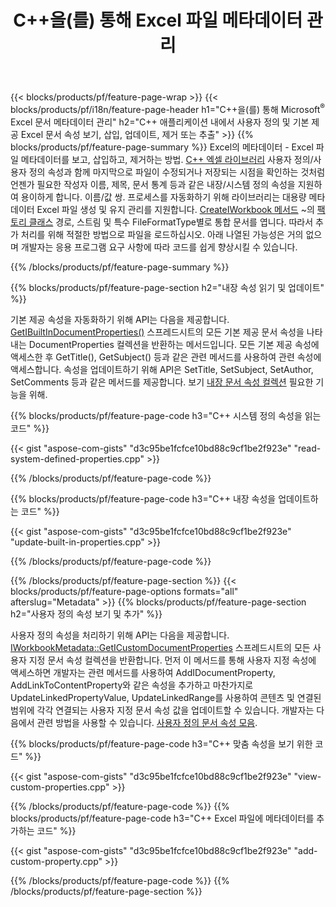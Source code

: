 ﻿---
title: C++을(를) 통해 Excel 파일 메타데이터 관리
url: /ko/cpp/metadata/
description: C++ 라이브러리를 사용하여 Excel 파일 메타데이터 보기, 추가, 편집, 제거 또는 추출
---
{{< blocks/products/pf/feature-page-wrap >}}
{{< blocks/products/pf/i18n/feature-page-header h1="C++을(를) 통해 Microsoft<sup>&reg;</sup> Excel 문서 메타데이터 관리" h2="C++ 애플리케이션 내에서 사용자 정의 및 기본 제공 Excel 문서 속성 보기, 삽입, 업데이트, 제거 또는 추출" >}}
{{% blocks/products/pf/feature-page-summary %}}
Excel의 메타데이터 - Excel 파일 메타데이터를 보고, 삽입하고, 제거하는 방법. [C++ 엑셀 라이브러리](/cells/cpp/) 사용자 정의/사용자 정의 속성과 함께 마지막으로 파일이 수정되거나 저장되는 시점을 확인하는 것처럼 언젠가 필요한 작성자 이름, 제목, 문서 통계 등과 같은 내장/시스템 정의 속성을 지원하여 용이하게 합니다. 이름/값 쌍. 프로세스를 자동화하기 위해 라이브러리는 대용량 메타데이터 Excel 파일 생성 및 유지 관리를 지원합니다. [CreateIWorkbook 메서드](https://reference.aspose.com/cells/cpp/class/aspose.cells.factory#a93f7282b976d2a001d44198dedaceee8) ~의 [팩토리 클래스](https://reference.aspose.com/cells/cpp/class/aspose.cells.factory) 경로, 스트림 및 특수 FileFormatType별로 통합 문서를 엽니다. 따라서 추가 처리를 위해 적절한 방법으로 파일을 로드하십시오. 아래 나열된 가능성은 거의 없으며 개발자는 응용 프로그램 요구 사항에 따라 코드를 쉽게 향상시킬 수 있습니다. 
 
{{% /blocks/products/pf/feature-page-summary %}}

{{% blocks/products/pf/feature-page-section h2="내장 속성 읽기 및 업데이트" %}}

기본 제공 속성을 자동화하기 위해 API는 다음을 제공합니다. [GetIBuiltInDocumentProperties()](https://reference.aspose.com/cells/cpp/class/aspose.cells.metadata.i_workbook_metadata) 스프레드시트의 모든 기본 제공 문서 속성을 나타내는 DocumentProperties 컬렉션을 반환하는 메서드입니다. 모든 기본 제공 속성에 액세스한 후 GetTitle(), GetSubject() 등과 같은 관련 메서드를 사용하여 관련 속성에 액세스합니다. 속성을 업데이트하기 위해 API은 SetTitle, SetSubject, SetAuthor, SetComments 등과 같은 메서드를 제공합니다. 보기 [내장 문서 속성 컬렉션](https://reference.aspose.com/cells/cpp/class/aspose.cells.properties.i_built_in_document_property_collection) 필요한 기능을 위해.

{{% blocks/products/pf/feature-page-code h3="C++ 시스템 정의 속성을 읽는 코드" %}}

{{< gist "aspose-com-gists" "d3c95be1fcfce10bd88c9cf1be2f923e" "read-system-defined-properties.cpp" >}}

{{% /blocks/products/pf/feature-page-code %}}

{{% blocks/products/pf/feature-page-code h3="C++ 내장 속성을 업데이트하는 코드" %}}

{{< gist "aspose-com-gists" "d3c95be1fcfce10bd88c9cf1be2f923e" "update-built-in-properties.cpp" >}}

{{% /blocks/products/pf/feature-page-code %}}


{{% /blocks/products/pf/feature-page-section %}}
{{< blocks/products/pf/feature-page-options formats="all" afterslug="Metadata" >}}
{{% blocks/products/pf/feature-page-section h2="사용자 정의 속성 보기 및 추가" %}}

사용자 정의 속성을 처리하기 위해 API는 다음을 제공합니다. [IWorkbookMetadata::GetICustomDocumentProperties](https://reference.aspose.com/cells/cpp/class/aspose.cells.metadata.i_workbook_metadata#a69f0226813ce18c03ebc13b8ca691e79) 스프레드시트의 모든 사용자 지정 문서 속성 컬렉션을 반환합니다. 먼저 이 메서드를 통해 사용자 지정 속성에 액세스하면 개발자는 관련 메서드를 사용하여 AddIDocumentProperty, AddLinkToContentProperty와 같은 속성을 추가하고 마찬가지로 UpdateLinkedPropertyValue, UpdateLinkedRange를 사용하여 콘텐츠 및 연결된 범위에 각각 연결되는 사용자 지정 문서 속성 값을 업데이트할 수 있습니다. 개발자는 다음에서 관련 방법을 사용할 수 있습니다. [사용자 정의 문서 속성 모음](https://reference.aspose.com/cells/cpp/class/aspose.cells.properties.i_custom_document_property_collection).

{{% blocks/products/pf/feature-page-code h3="C++ 맞춤 속성을 보기 위한 코드" %}}

{{< gist "aspose-com-gists" "d3c95be1fcfce10bd88c9cf1be2f923e" "view-custom-properties.cpp" >}}

{{% /blocks/products/pf/feature-page-code %}}
{{% blocks/products/pf/feature-page-code h3="C++ Excel 파일에 메타데이터를 추가하는 코드" %}}

{{< gist "aspose-com-gists" "d3c95be1fcfce10bd88c9cf1be2f923e" "add-custom-property.cpp" >}}

{{% /blocks/products/pf/feature-page-code %}}
{{% /blocks/products/pf/feature-page-section %}}